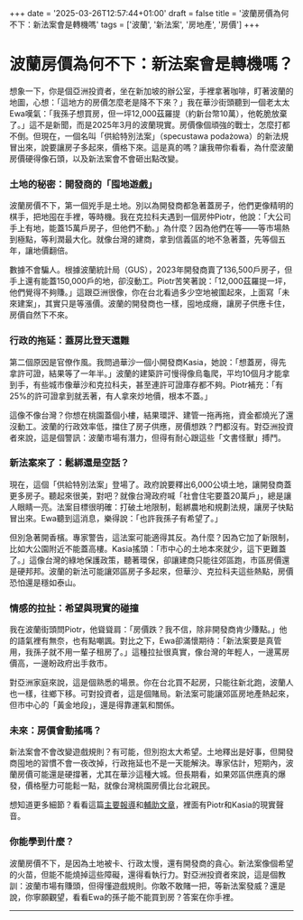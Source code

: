 +++
date = '2025-03-26T12:57:44+01:00'
draft = false
title = '波蘭房價為何不下：新法案會是轉機嗎'
tags = ['波蘭', '新法案', '房地產', '房價']
+++


# 波蘭房價為何不下：新法案會是轉機嗎？

想象一下，你是個亞洲投資者，坐在新加坡的辦公室，手裡拿著咖啡，盯著波蘭的地圖，心想：「這地方的房價怎麼老是降不下來？」我在華沙街頭聽到一個老太太Ewa嘆氣：「我孫子想買房，但一坪12,000茲羅提（約新台幣10萬），他乾脆放棄了。」這不是新聞，而是2025年3月的波蘭現實。房價像個頑強的戰士，怎麼打都不倒。但現在，一個名叫「供給特別法案」（specustawa podażowa）的新法規冒出來，說要讓房子多起來，價格下來。這是真的嗎？讓我帶你看看，為什麼波蘭房價硬得像石頭，以及新法案會不會砸出點改變。

### 土地的秘密：開發商的「囤地遊戲」

波蘭房價不下，第一個兇手是土地。別以為開發商都急著蓋房子，他們更像精明的棋手，把地囤在手裡，等時機。我在克拉科夫遇到一個房仲Piotr，他說：「大公司手上有地，能蓋15萬戶房子，但他們不動。」為什麼？因為他們在等——等市場熱到極點，等利潤最大化。就像台灣的建商，拿到信義區的地不急著蓋，先等個五年，讓地價翻倍。

數據不會騙人。根據波蘭統計局（GUS），2023年開發商賣了136,500戶房子，但手上還有能蓋150,000戶的地，卻沒動工。Piotr苦笑著說：「12,000茲羅提一坪，他們覺得不夠賺。」這跟亞洲很像，你在台北看過多少空地被圍起來，上面寫「未來建案」，其實只是等漲價。波蘭的開發商也一樣，囤地成癮，讓房子供應卡住，房價自然下不來。

### 行政的拖延：蓋房比登天還難

第二個原因是官僚作風。我問過華沙一個小開發商Kasia，她說：「想蓋房，得先拿許可證，結果等了一年半。」波蘭的建築許可慢得像烏龜爬，平均10個月才能拿到手，有些城市像華沙和克拉科夫，甚至連許可證庫存都不夠。Piotr補充：「有25%的許可證拿到就丟著，有人拿來炒地價，根本不蓋。」

這像不像台灣？你想在桃園蓋個小樓，結果環評、建管一拖再拖，資金都燒光了還沒動工。波蘭的行政效率低，擋住了房子供應，房價想跌？門都沒有。對亞洲投資者來說，這是個警訊：波蘭市場有潛力，但得有耐心跟這些「文書怪獸」搏鬥。

### 新法案來了：鬆綁還是空話？

現在，這個「供給特別法案」登場了。政府說要釋出6,000公頃土地，讓開發商蓋更多房子。聽起來很美，對吧？就像台灣政府喊「社會住宅要蓋20萬戶」，總是讓人眼睛一亮。法案目標很明確：打破土地限制，鬆綁農地和規劃法規，讓房子快點冒出來。Ewa聽到這消息，樂得說：「也許我孫子有希望了。」

但別急著開香檳。專家警告，這法案可能適得其反。為什麼？因為它加了新限制，比如大公園附近不能蓋高樓。Kasia搖頭：「市中心的土地本來就少，這下更難蓋了。」這像台灣的綠地保護政策，聽著環保，卻讓建商只能往郊區跑，市區房價還是硬邦邦。波蘭的新法可能讓郊區房子多起來，但華沙、克拉科夫這些熱點，房價恐怕還是穩如泰山。

### 情感的拉扯：希望與現實的碰撞

我在波蘭街頭問Piotr，他聳聳肩：「房價跌？我不信，除非開發商肯少賺點。」他的語氣裡有無奈，也有點嘲諷。對比之下，Ewa卻滿懷期待：「新法案要是真管用，我孫子就不用一輩子租房了。」這種拉扯很真實，像台灣的年輕人，一邊罵房價高，一邊盼政府出手救市。

對亞洲家庭來說，這是個熟悉的場景。你在台北買不起房，只能往新北跑，波蘭人也一樣，往鄉下移。可對投資者，這是個賭局。新法案可能讓郊區房地產熱起來，但市中心的「黃金地段」，還是得靠運氣和關係。

### 未來：房價會動搖嗎？

新法案會不會改變遊戲規則？有可能，但別抱太大希望。土地釋出是好事，但開發商囤地的習慣不會一夜改掉，行政拖延也不是一天能解決。專家估計，短期內，波蘭房價可能還是硬撐著，尤其在華沙這種大城。但長期看，如果郊區供應真的爆發，價格壓力可能鬆一點，就像台灣桃園房價比台北親民。

想知道更多細節？看看這篇[主要報導](https://www.onet.pl/biznes/forbes/nadciaga-specustawa-podazowa-ma-byc-wiecej-mieszkan-ale-efekt-moze-sie-okazac/43974m8,1f375b38)和[輔助文章](https://www.forbes.pl/nieruchomosci/w-najwiekszych-miastach-deweloperzy-chomikuja-dzialki-pod-inwestycje-na-co-czekaja/3zcbsjw)，裡面有Piotr和Kasia的現實聲音。

### 你能學到什麼？

波蘭房價不下，是因為土地被卡、行政太慢，還有開發商的貪心。新法案像個希望的火苗，但能不能燒掉這些障礙，還得看執行力。對亞洲投資者來說，這是個教訓：波蘭市場有賺頭，但得懂遊戲規則。你敢不敢賭一把，等新法案發威？還是說，你寧願觀望，看看Ewa的孫子能不能買到房？答案在你手裡。

---